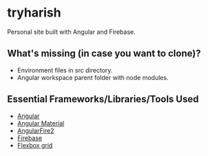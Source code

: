 # tryharish
Personal site built with Angular and Firebase.

## What's missing (in case you want to clone)?
- Environment files in src directory.
- Angular workspace parent folder with node modules.

## Essential Frameworks/Libraries/Tools Used
- [Angular](https://angular.io/)
- [Angular Material](https://material.angular.io/)
- [AngularFire2](https://github.com/angular/angularfire2)
- [Firebase](https://firebase.google.com/)
- [Flexbox grid](http://flexboxgrid.com/)
